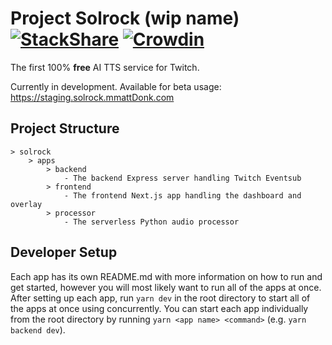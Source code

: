 # Project Solrock (wip name) [![StackShare](https://img.shields.io/badge/tech-stack-0690fa.svg?style=flat)](https://stackshare.io/mmattdonk/solrock) [![Crowdin](https://badges.crowdin.net/solrock/localized.svg)](https://crowdin.com/project/solrock)

The first 100% **free** AI TTS service for Twitch.

Currently in development. Available for beta usage: https://staging.solrock.mmattDonk.com

## Project Structure

```
> solrock
    > apps
        > backend
            - The backend Express server handling Twitch Eventsub
        > frontend
            - The frontend Next.js app handling the dashboard and overlay
        > processor
            - The serverless Python audio processor
```

## Developer Setup

Each app has its own README.md with more information on how to run and get started, however you will most likely want to run all of the apps at once. After setting up
each app, run `yarn dev` in the root directory to start all of the apps at once using concurrently. You can start each app individually from the root directory by running
`yarn <app name> <command>` (e.g. `yarn backend dev`).
